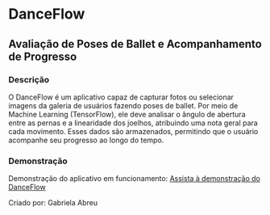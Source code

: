 # DanceFlow

## Avaliação de Poses de Ballet e Acompanhamento de Progresso

### Descrição
O DanceFlow é um aplicativo capaz de capturar fotos ou selecionar imagens da galeria de usuários fazendo poses de ballet. Por meio de Machine Learning (TensorFlow), ele deve analisar o ângulo de abertura entre as pernas e a linearidade dos joelhos, atribuindo uma nota geral para cada movimento. Esses dados são armazenados, permitindo que o usuário acompanhe seu progresso ao longo do tempo.

### Demonstração
Demonstração do aplicativo em funcionamento:
[Assista à demonstração do DanceFlow](https://youtu.be/gjFsqVvXj2Y)

Criado por: Gabriela Abreu
